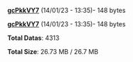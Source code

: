 [**gcPkkVY7**](/data/gcPkkVY7.txt) (14/01/23 - 13:35)- 148 bytes

[**gcPkkVY7**](/data/gcPkkVY7.txt) (14/01/23 - 13:35)- 148 bytes

**Total Datas**: 4313

**Total Size**: 26.73 MB / 26.7 MB